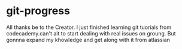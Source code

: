 # git-progress
All thanks be to the Creator. I just finished learning git tuorials from codecademy.can't ait to start dealing with real issues on groung.
But gonnna expand my khowledge and get along with it from atlassian
